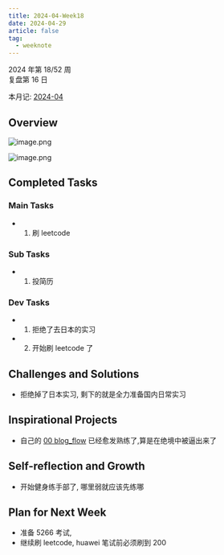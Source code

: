 ```yaml
---
title: 2024-04-Week18
date: 2024-04-29
article: false
tag:
  - weeknote
---
```


2024 年第 18/52 周  
复盘第 16 日

本月记: [2024-04](2024-04)

## Overview

![image.png](https://oss.naglfar28.com/naglfar28/202405140150290.png)

![image.png](https://oss.naglfar28.com/naglfar28/202405052349437.png)

## Completed Tasks
### Main Tasks
- 1. 刷 leetcode
### Sub Tasks
- 1. 投简历
### Dev Tasks
- 1. 拒绝了去日本的实习
- 2. 开始刷 leetcode 了

## Challenges and Solutions
- 拒绝掉了日本实习, 剩下的就是全力准备国内日常实习

## Inspirational Projects
- 自己的 [00 blog_flow](../../08%20Tools/01%20系统/blog_flow/00%20blog_flow) 已经愈发熟练了,算是在绝境中被逼出来了

## Self-reflection and Growth
- 开始健身练手部了, 哪里弱就应该先练哪

## Plan for Next Week
- 准备 5266 考试,
- 继续刷 leetcode, huawei 笔试前必须刷到 200
